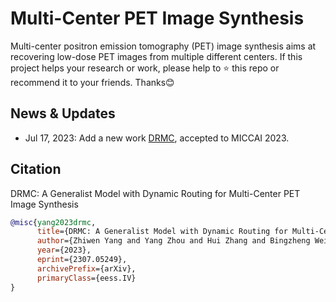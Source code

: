 # Multi-Center PET Image Synthesis

Multi-center positron emission tomography (PET) image synthesis aims at recovering low-dose PET images from multiple different centers. If this project helps your research or work, please help to ⭐ this repo or recommend it to your friends. Thanks😊

## News & Updates

- Jul 17, 2023: Add a new work [DRMC](https://arxiv.org/abs/2307.05249), accepted to MICCAI 2023.



## Citation

DRMC: A Generalist Model with Dynamic Routing for Multi-Center PET Image Synthesis

```bibtex
@misc{yang2023drmc,
      title={DRMC: A Generalist Model with Dynamic Routing for Multi-Center PET Image Synthesis}, 
      author={Zhiwen Yang and Yang Zhou and Hui Zhang and Bingzheng Wei and Yubo Fan and Yan Xu},
      year={2023},
      eprint={2307.05249},
      archivePrefix={arXiv},
      primaryClass={eess.IV}
}
```

